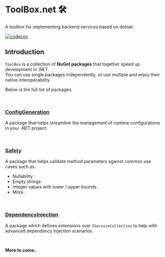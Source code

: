 # ToolBox.net 🛠️
A toolbox for implementing backend services based on dotnet.

[![codecov](https://codecov.io/github/RonGissin/toolbox/graph/badge.svg?token=SJK6QXXG7T)](https://codecov.io/github/RonGissin/toolbox)

## Introduction

`ToolBox` is a collection of **NuGet packages** that together speed up development in .NET.\
You can use single packages independently, or use multiple and enjoy their native interoperability.

Below is the full list of packages.

<br>

### [ConfigGeneration](https://www.nuget.org/packages/ToolBox.ConfigGeneration)

A package that helps streamline the management of runtime configurations in your .NET project.

<br>

### [Safety](https://www.nuget.org/packages/ToolBox.Safety)

A package that helps validate method parameters against common use cases such as:
* Nullability
* Empty strings
* Integer values with lower / upper bounds
* More..

<br>

### [DependencyInjection](https://www.nuget.org/packages/ToolBox.DependencyInjection)

A package which defines extensions over `IServiceCollection` to help with advanced dependency injection scenarios.

<br>

**More to come..**

